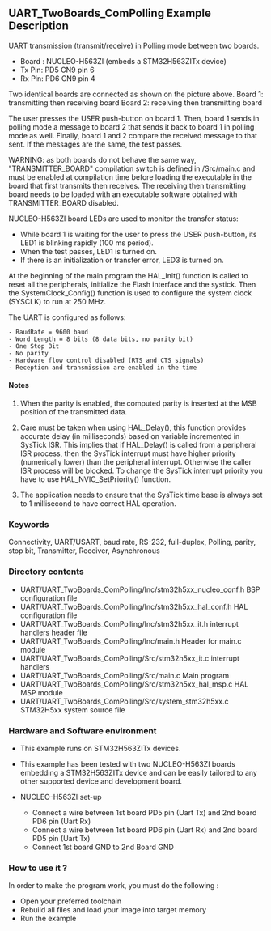 ## <b>UART_TwoBoards_ComPolling Example Description</b>

UART transmission (transmit/receive) in Polling mode 
between two boards.

  - Board : NUCLEO-H563ZI (embeds a STM32H563ZITx device)
  - Tx Pin: PD5 CN9 pin 6
  - Rx Pin: PD6 CN9 pin 4

Two identical boards are connected as shown on the picture above.
Board 1: transmitting then receiving board
Board 2: receiving then transmitting board

The user presses the USER push-button on board 1.
Then, board 1 sends in polling mode a message to board 2 that sends it back to 
board 1 in polling mode as well.
Finally, board 1 and 2 compare the received message to that sent.
If the messages are the same, the test passes.

WARNING: as both boards do not behave the same way, "TRANSMITTER_BOARD" compilation
switch is defined in /Src/main.c and must be enabled
at compilation time before loading the executable in the board that first transmits
then receives.
The receiving then transmitting board needs to be loaded with an executable
software obtained with TRANSMITTER_BOARD disabled. 

NUCLEO-H563ZI board LEDs are used to monitor the transfer status:

- While board 1 is waiting for the user to press the USER push-button, its LED1 is
  blinking rapidly (100 ms period).
- When the test passes, LED1 is turned on.
- If there is an initialization or transfer error, LED3 is turned on.

At the beginning of the main program the HAL_Init() function is called to reset 
all the peripherals, initialize the Flash interface and the systick.
Then the SystemClock_Config() function is used to configure the system
clock (SYSCLK) to run at 250 MHz.

The UART is configured as follows:

    - BaudRate = 9600 baud  
    - Word Length = 8 bits (8 data bits, no parity bit)
    - One Stop Bit
    - No parity
    - Hardware flow control disabled (RTS and CTS signals)
    - Reception and transmission are enabled in the time

#### <b>Notes</b>

 1. When the parity is enabled, the computed parity is inserted at the MSB
    position of the transmitted data.

 2. Care must be taken when using HAL_Delay(), this function provides accurate delay (in milliseconds)
    based on variable incremented in SysTick ISR. This implies that if HAL_Delay() is called from
    a peripheral ISR process, then the SysTick interrupt must have higher priority (numerically lower)
    than the peripheral interrupt. Otherwise the caller ISR process will be blocked.
    To change the SysTick interrupt priority you have to use HAL_NVIC_SetPriority() function.

 3. The application needs to ensure that the SysTick time base is always set to 1 millisecond
    to have correct HAL operation.

### <b>Keywords</b>

Connectivity, UART/USART, baud rate, RS-232, full-duplex, Polling, parity, stop bit,
Transmitter, Receiver, Asynchronous

### <b>Directory contents</b>

  - UART/UART_TwoBoards_ComPolling/Inc/stm32h5xx_nucleo_conf.h BSP configuration file
  - UART/UART_TwoBoards_ComPolling/Inc/stm32h5xx_hal_conf.h    HAL configuration file
  - UART/UART_TwoBoards_ComPolling/Inc/stm32h5xx_it.h          interrupt handlers header file
  - UART/UART_TwoBoards_ComPolling/Inc/main.h                  Header for main.c module  
  - UART/UART_TwoBoards_ComPolling/Src/stm32h5xx_it.c          interrupt handlers
  - UART/UART_TwoBoards_ComPolling/Src/main.c                  Main program
  - UART/UART_TwoBoards_ComPolling/Src/stm32h5xx_hal_msp.c     HAL MSP module
  - UART/UART_TwoBoards_ComPolling/Src/system_stm32h5xx.c      STM32H5xx system source file

### <b>Hardware and Software environment</b>

  - This example runs on STM32H563ZITx devices.
  - This example has been tested with two NUCLEO-H563ZI boards embedding
    a STM32H563ZITx device and can be easily tailored to any other supported device 
    and development board.

  - NUCLEO-H563ZI set-up

    - Connect a wire between 1st board PD5 pin (Uart Tx) and 2nd board PD6 pin (Uart Rx)
    - Connect a wire between 1st board PD6 pin (Uart Rx) and 2nd board PD5 pin (Uart Tx)
    - Connect 1st board GND to 2nd Board GND    

### <b>How to use it ?</b>

In order to make the program work, you must do the following :

 - Open your preferred toolchain
 - Rebuild all files and load your image into target memory
 - Run the example

